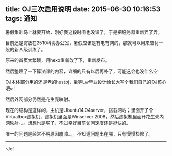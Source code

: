 title: OJ三次启用说明
date: 2015-06-30 10:16:53
tags: 通知
---

暑假集训马上就要开始，刚好我这段时间也没课了，于是把服务器重新弄了弄。

目前还是寄放在2510科协办公室，暑假应该是有电有网的，那就可以用来应付一般的新人级训练了。

原来的首页太繁琐，用hexo重新改了下，重新发布。

然后整理了一下算法课的内容，详细的只有以后再补了，可能这会也没什么空

OJ本体部分用的还是老的hustoj，坐等Lw毕业设计给长大写个我们自己的OJ核心吧~！

然后外网部分仍然是花生壳映射。

现在的结构是这样的，主机是Ubuntu14.04server，搭载网站；里面开了个Virtualbox虚拟机，虚拟机里面是Winserver 2008，然后虚拟机里面开花生壳内网映射。。。想想也是够了，不过幸好目前访问速度还是挺快的。

唯一的问题是经常不明原因崩溃。。。不知道问题出在哪，只有慢慢检修了。

---
-Jcf